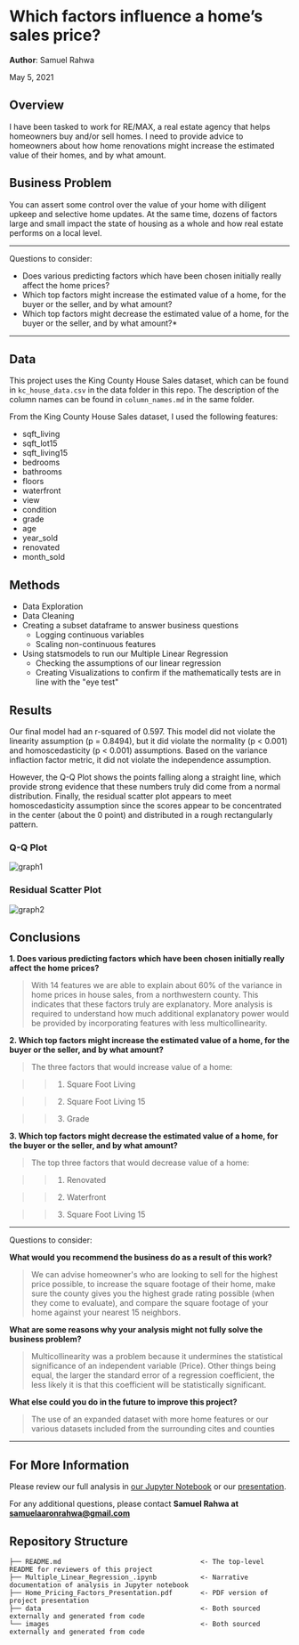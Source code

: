 # Which factors influence a home’s sales price?

**Author**: Samuel Rahwa


May 5, 2021

## Overview

I have been tasked to work for RE/MAX, a real estate agency that helps homeowners buy and/or sell homes. I need to provide advice to homeowners about how home renovations might increase the estimated value of their homes, and by what amount.


## Business Problem

You can assert some control over the value of your home with diligent upkeep and selective home updates. At the same time, dozens of factors large and small impact the state of housing as a whole and how real estate performs on a local level.

***
Questions to consider:
* Does various predicting factors which have been chosen initially really affect the home prices?
* Which top factors might increase the estimated value of a home, for the buyer or the seller, and by what amount?
* Which top factors might decrease the estimated value of a home, for the buyer or the seller, and by what amount?*
***

## Data

This project uses the King County House Sales dataset, which can be found in  `kc_house_data.csv` in the data folder in this repo. The description of the column names can be found in `column_names.md` in the same folder.

From the King County House Sales dataset, I used the following features:

* sqft_living
* sqft_lot15
* sqft_living15
* bedrooms
* bathrooms
* floors
* waterfront
* view
* condition
* grade
* age
* year_sold
* renovated
* month_sold

## Methods

* Data Exploration
* Data Cleaning
* Creating a subset dataframe to answer business questions
    - Logging continuous variables
    - Scaling non-continuous features
* Using statsmodels to run our Multiple  Linear Regression
    - Checking the assumptions of our linear regression
    - Creating Visualizations to confirm if the mathematically tests are in line with the "eye test"


## Results

Our final model had an r-squared of 0.597. This model did not violate the linearity assumption (p = 0.8494), but it did violate the normality (p < 0.001) and homoscedasticity (p < 0.001) assumptions. Based on the variance inflaction factor metric, it did not violate the independence assumption.

However, the Q-Q Plot shows the points falling along a straight line, which provide strong evidence that these numbers truly did come from a normal distribution. Finally, the residual scatter plot appears to meet homoscedasticity assumption since the scores appear to be concentrated in the center (about the 0 point) and distributed in a rough rectangularly pattern.

### Q-Q Plot
![graph1](https://github.com/SamuelRahwa/My-First-Linear-Regression/blob/main/images/Q-Q%20Plot.png)


### Residual Scatter Plot
![graph2](https://github.com/SamuelRahwa/My-First-Linear-Regression/blob/main/images/Residual%20Scatter%20Plot.png)


## Conclusions

**1. Does various predicting factors which have been chosen initially really affect the home prices?**

> With 14 features we are able to explain about 60% of the variance in home prices in house sales, from a northwestern county. This indicates that these factors truly are explanatory. More analysis is required to understand how much additional explanatory power would be provided by incorporating features with less multicollinearity.


**2. Which top factors might increase the estimated value of a home, for the buyer or the seller, and by what amount?**


> The three factors that would increase value of a home:

>> 1. Square Foot Living

>> 2. Square Foot Living 15

>> 3. Grade


**3. Which top factors might decrease the estimated value of a home, for the buyer or the seller,
and by what amount?**


>The top three factors that would decrease value of a home:

>> 1. Renovated

>> 2. Waterfront

>> 3. Square Foot Living 15




***
Questions to consider:

**What would you recommend the business do as a result of this work?**

> We can advise homeowner's who are looking to sell for the highest price possible, to increase the square footage of their home, make sure the county gives you the highest grade rating possible (when they come to evaluate), and compare the square footage of your home against your nearest 15 neighbors.

**What are some reasons why your analysis might not fully solve the business problem?**

> Multicollinearity was a problem because it undermines the statistical significance of an independent variable (Price). Other things being equal, the larger the standard error of a regression coefficient, the less likely it is that this coefficient will be statistically significant.

**What else could you do in the future to improve this project?**

> The use of an expanded dataset with more home features or our various datasets included from the surrounding cites and counties

***

## For More Information

Please review our full analysis in [our Jupyter Notebook](https://github.com/SamuelRahwa/My-First-Linear-Regression/blob/main/Multiple_Linear_Regression.ipynb) or our [presentation](https://github.com/SamuelRahwa/My-First-Linear-Regression/blob/main/Home_Pricing_Factors_Presentation.pdf).

For any additional questions, please contact **Samuel Rahwa at samuelaaronrahwa@gmail.com**

## Repository Structure

```
├── README.md                                   <- The top-level README for reviewers of this project
├── Multiple_Linear_Regression_.ipynb           <- Narrative documentation of analysis in Jupyter notebook
├── Home_Pricing_Factors_Presentation.pdf       <- PDF version of project presentation
├── data                                        <- Both sourced externally and generated from code
└── images                                      <- Both sourced externally and generated from code
```
